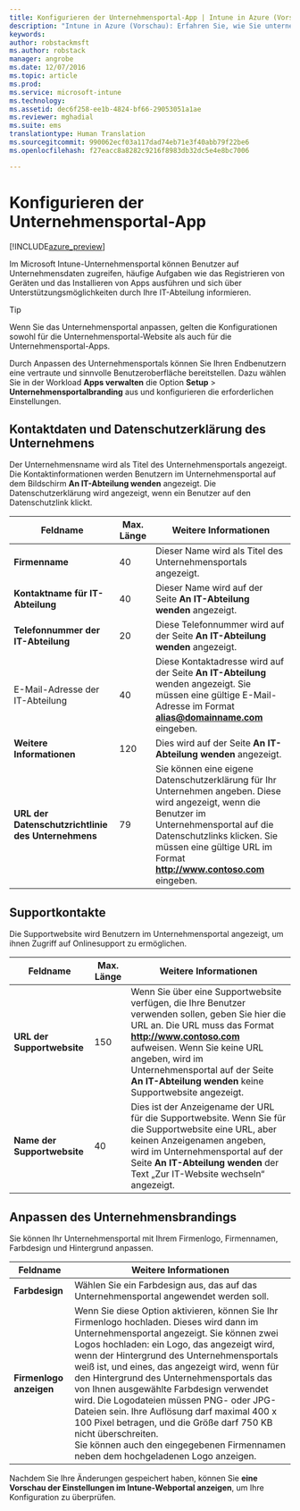 ```yaml
---
title: Konfigurieren der Unternehmensportal-App | Intune in Azure (Vorschau) | Microsoft Docs
description: "Intune in Azure (Vorschau): Erfahren Sie, wie Sie unternehmensspezifisches Branding auf die Intune-Unternehmensportal-App anwenden können. "
keywords: 
author: robstackmsft
ms.author: robstack
manager: angrobe
ms.date: 12/07/2016
ms.topic: article
ms.prod: 
ms.service: microsoft-intune
ms.technology: 
ms.assetid: dec6f258-ee1b-4824-bf66-29053051a1ae
ms.reviewer: mghadial
ms.suite: ems
translationtype: Human Translation
ms.sourcegitcommit: 990062ecf03a117dad74eb71e3f40abb79f22be6
ms.openlocfilehash: f27eacc8a8282c9216f8983db32dc5e4e8bc7006

---
```


# <a name="how-to-configure-the-company-portal-app"></a>Konfigurieren der Unternehmensportal-App

[!INCLUDE[azure_preview](../includes/azure_preview.md)]

Im Microsoft Intune-Unternehmensportal können Benutzer auf Unternehmensdaten zugreifen, häufige Aufgaben wie das Registrieren von Geräten und das Installieren von Apps ausführen und sich über Unterstützungsmöglichkeiten durch Ihre IT-Abteilung informieren.

> [!Tip]
> Wenn Sie das Unternehmensportal anpassen, gelten die Konfigurationen sowohl für die Unternehmensportal-Website als auch für die Unternehmensportal-Apps.

Durch Anpassen des Unternehmensportals können Sie Ihren Endbenutzern eine vertraute und sinnvolle Benutzeroberfläche bereitstellen. Dazu wählen Sie in der Workload **Apps verwalten** die Option **Setup** > **Unternehmensportalbranding** aus und konfigurieren die erforderlichen Einstellungen.

## <a name="company-contact-information-and-privacy-statement"></a>Kontaktdaten und Datenschutzerklärung des Unternehmens
Der Unternehmensname wird als Titel des Unternehmensportals angezeigt. Die Kontaktinformationen werden Benutzern im Unternehmensportal auf dem Bildschirm **An IT-Abteilung wenden** angezeigt. Die Datenschutzerklärung wird angezeigt, wenn ein Benutzer auf den Datenschutzlink klickt.


|Feldname|Max. Länge|Weitere Informationen|
|-|-|-|
|**Firmenname**|40|Dieser Name wird als Titel des Unternehmensportals angezeigt.|
|**Kontaktname für IT-Abteilung**|40|Dieser Name wird auf der Seite **An IT-Abteilung wenden** angezeigt.|
|**Telefonnummer der IT-Abteilung**|20|Diese Telefonnummer wird auf der Seite **An IT-Abteilung wenden** angezeigt.|
|E-Mail-Adresse der IT-Abteilung|40|Diese Kontaktadresse wird auf der Seite **An IT-Abteilung** wenden angezeigt. Sie müssen eine gültige E-Mail-Adresse im Format **alias@domainname.com** eingeben.|
|**Weitere Informationen**|120|Dies wird auf der Seite **An IT-Abteilung wenden** angezeigt.|
|**URL der Datenschutzrichtlinie des Unternehmens**|79|Sie können eine eigene Datenschutzerklärung für Ihr Unternehmen angeben. Diese wird angezeigt, wenn die Benutzer im Unternehmensportal auf die Datenschutzlinks klicken. Sie müssen eine gültige URL im Format **http://www.contoso.com** eingeben.|

## <a name="support-contacts"></a>Supportkontakte
Die Supportwebsite wird Benutzern im Unternehmensportal angezeigt, um ihnen Zugriff auf Onlinesupport zu ermöglichen.



|Feldname|Max. Länge|Weitere Informationen|
|-|-|-|
|**URL der Supportwebsite**|150|Wenn Sie über eine Supportwebsite verfügen, die Ihre Benutzer verwenden sollen, geben Sie hier die URL an. Die URL muss das Format **http://www.contoso.com** aufweisen. Wenn Sie keine URL angeben, wird im Unternehmensportal auf der Seite **An IT-Abteilung wenden** keine Supportwebsite angezeigt.|
|**Name der Supportwebsite**|40|Dies ist der Anzeigename der URL für die Supportwebsite. Wenn Sie für die Supportwebsite eine URL, aber keinen Anzeigenamen angeben, wird im Unternehmensportal auf der Seite **An IT-Abteilung wenden** der Text „Zur IT-Website wechseln“ angezeigt.

## <a name="company-branding-customization"></a>Anpassen des Unternehmensbrandings
Sie können Ihr Unternehmensportal mit Ihrem Firmenlogo, Firmennamen, Farbdesign und Hintergrund anpassen.



|Feldname|Weitere Informationen|
|-|-|
|**Farbdesign**|Wählen Sie ein Farbdesign aus, das auf das Unternehmensportal angewendet werden soll.|
|**Firmenlogo anzeigen**|Wenn Sie diese Option aktivieren, können Sie Ihr Firmenlogo hochladen. Dieses wird dann im Unternehmensportal angezeigt. Sie können zwei Logos hochladen: ein Logo, das angezeigt wird, wenn der Hintergrund des Unternehmensportals weiß ist, und eines, das angezeigt wird, wenn für den Hintergrund des Unternehmensportals das von Ihnen ausgewählte Farbdesign verwendet wird. Die Logodateien müssen PNG- oder JPG-Dateien sein. Ihre Auflösung darf maximal 400 x 100 Pixel betragen, und die Größe darf 750 KB nicht überschreiten.<br>Sie können auch den eingegebenen Firmennamen neben dem hochgeladenen Logo anzeigen.|

Nachdem Sie Ihre Änderungen gespeichert haben, können Sie **eine Vorschau der Einstellungen im Intune-Webportal anzeigen**, um Ihre Konfiguration zu überprüfen.



<!--HONumber=Feb17_HO1-->


